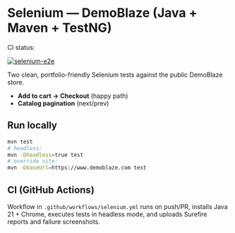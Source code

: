# Selenium — DemoBlaze (Java + Maven + TestNG)

CI status:

[![selenium-e2e](https://github.com/ghirageorge/selenium-demoblaze/actions/workflows/selenium.yml/badge.svg?branch=main)](https://github.com/ghirageorge/selenium-demoblaze/actions/workflows/selenium.yml)

Two clean, portfolio-friendly Selenium tests against the public DemoBlaze store.
- **Add to cart → Checkout** (happy path)
- **Catalog pagination** (next/prev)

## Run locally
```bash
mvn test
# headless:
mvn -Dheadless=true test
# override site:
mvn -DbaseUrl=https://www.demoblaze.com test
```

## CI (GitHub Actions)
Workflow in `.github/workflows/selenium.yml` runs on push/PR, installs Java 21 + Chrome, executes tests in headless mode, and uploads Surefire reports and failure screenshots.
